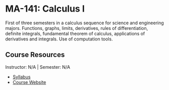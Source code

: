 # MA-141: Calculus I
First of three semesters in a calculus sequence for science and engineering majors. Functions, graphs, limits, derivatives, rules of differentiation, definite integrals, fundamental theorem of calculus, applications of derivatives and integrals. Use of computation tools.

## Course Resources
Instructor: N/A | Semester: N/A
* [Syllabus]()
* [Course Website](https://mmedvin.math.ncsu.edu/Teaching/MA141.html)
